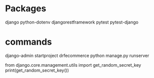 # Packages

django 
python-dotenv
djangorestframework
pytest
pytest-django

# commands

django-admin startproject drfecommerce
python manage.py runserver

from django.core.management.utils import get_random_secret_key
print(get_random_secret_key()) 